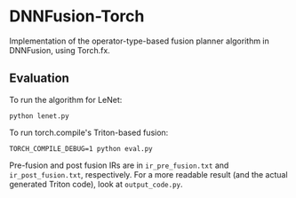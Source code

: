 # DNNFusion-Torch

Implementation of the operator-type-based fusion planner algorithm in DNNFusion, using Torch.fx.

## Evaluation

To run the algorithm for LeNet:
```
python lenet.py
```

To run torch.compile's Triton-based fusion:
```
TORCH_COMPILE_DEBUG=1 python eval.py
```

Pre-fusion and post fusion IRs are in `ir_pre_fusion.txt` and `ir_post_fusion.txt`, respectively.
For a more readable result (and the actual generated Triton code), look at `output_code.py`.